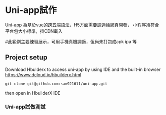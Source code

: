 # Uni-app試作
Uni-app 為基於vue的跨五端語法，H5方面需要調適給網頁開發，
小程序須符合平台包大小標準，掛CDN載入

#此範例主要練習展示，可用手機真機調適，但尚未打包成apk ipa 等
## Project setup
Download Hbulderx to access uni-app by using IDE and the built-in browser 
https://www.dcloud.io/hbuilderx.html
```
git clone git@github.com:sam921611/uni-app.git
```
then open in HbuilderX IDE

### Uni-app試做測試

